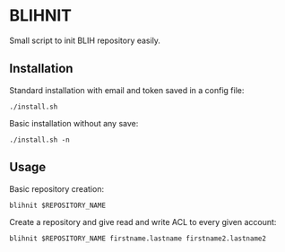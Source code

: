 # BLIHNIT

Small script to init BLIH repository easily. 

## Installation
Standard installation with email and token saved in a config file:
```
./install.sh
```

Basic installation without any save:
```
./install.sh -n
```
## Usage

Basic repository creation:
```
blihnit $REPOSITORY_NAME
```

Create a repository and give read and write ACL to every given account:
```
blihnit $REPOSITORY_NAME firstname.lastname firstname2.lastname2
```
